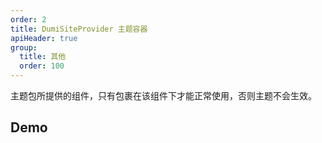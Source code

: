 ```yaml
---
order: 2
title: DumiSiteProvider 主题容器
apiHeader: true
group:
  title: 其他
  order: 100
---
```


主题包所提供的组件，只有包裹在该组件下才能正常使用，否则主题不会生效。

## Demo

<code src="./demos/DumiSiteProvider"></code>
